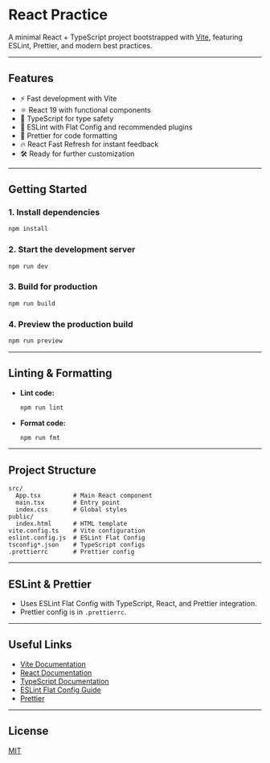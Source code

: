 # React Practice

A minimal React + TypeScript project bootstrapped with [Vite](https://vitejs.dev/), featuring ESLint, Prettier, and modern best practices.

---

## Features

- ⚡️ Fast development with Vite
- ⚛️ React 19 with functional components
- 🦾 TypeScript for type safety
- 🧹 ESLint with Flat Config and recommended plugins
- 🎨 Prettier for code formatting
- 🔥 React Fast Refresh for instant feedback
- 🛠️ Ready for further customization

---

## Getting Started

### 1. Install dependencies

```sh
npm install
```

### 2. Start the development server

```sh
npm run dev
```

### 3. Build for production

```sh
npm run build
```

### 4. Preview the production build

```sh
npm run preview
```

---

## Linting & Formatting

- **Lint code:**
  ```sh
  npm run lint
  ```
- **Format code:**
  ```sh
  npm run fmt
  ```

---

## Project Structure

```
src/
  App.tsx         # Main React component
  main.tsx        # Entry point
  index.css       # Global styles
public/
  index.html      # HTML template
vite.config.ts    # Vite configuration
eslint.config.js  # ESLint Flat Config
tsconfig*.json    # TypeScript configs
.prettierrc       # Prettier config
```

---

## ESLint & Prettier

- Uses ESLint Flat Config with TypeScript, React, and Prettier integration.
- Prettier config is in `.prettierrc`.

---

## Useful Links

- [Vite Documentation](https://vitejs.dev/)
- [React Documentation](https://react.dev/)
- [TypeScript Documentation](https://www.typescriptlang.org/)
- [ESLint Flat Config Guide](https://eslint.org/docs/latest/use/configure/)
- [Prettier](https://prettier.io/)

---

## License

[MIT](./LICENSE)
